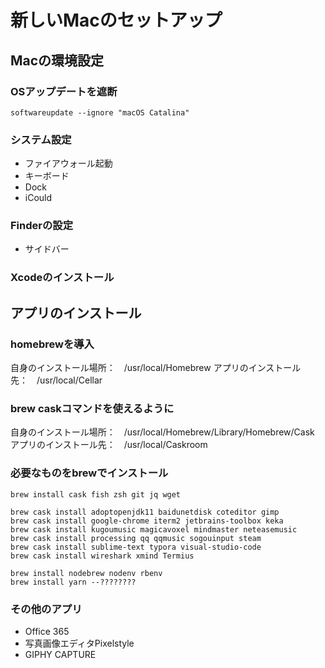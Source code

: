 # 新しいMacのセットアップ

## Macの環境設定

### OSアップデートを遮断

```shell
softwareupdate --ignore "macOS Catalina"
```

### システム設定

* ファイアウォール起動
* キーボード
* Dock
* iCould

### Finderの設定

* サイドバー

### Xcodeのインストール

## アプリのインストール

### homebrewを導入

自身のインストール場所：　/usr/local/Homebrew
アプリのインストール先：　/usr/local/Cellar

### brew caskコマンドを使えるように

自身のインストール場所：　/usr/local/Homebrew/Library/Homebrew/Cask
アプリのインストール先：　/usr/local/Caskroom

### 必要なものをbrewでインストール

```shell
brew install cask fish zsh git jq wget

brew cask install adoptopenjdk11 baidunetdisk coteditor gimp
brew cask install google-chrome iterm2 jetbrains-toolbox keka
brew cask install kugoumusic magicavoxel mindmaster neteasemusic
brew cask install processing qq qqmusic sogouinput steam
brew cask install sublime-text typora visual-studio-code
brew cask install wireshark xmind Termius

brew install nodebrew nodenv rbenv
brew install yarn --????????
```

### その他のアプリ

* Office 365
* 写真画像エディタPixelstyle
* GIPHY CAPTURE
